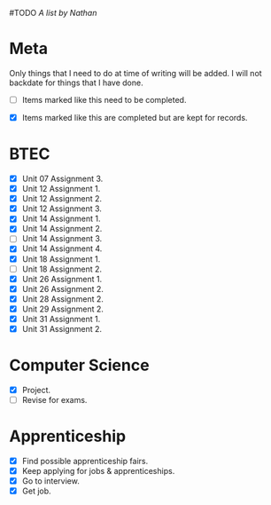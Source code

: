 #TODO
*A list by Nathan*

# Meta
Only things that I need to do at time of writing will be added. I will not backdate for things that I have done.

* [ ] Items marked like this need to be completed.

* [x] Items marked like this are completed but are kept for records.

# BTEC
* [x] Unit 07 Assignment 3.
* [x] Unit 12 Assignment 1.
* [x] Unit 12 Assignment 2.
* [x] Unit 12 Assignment 3.
* [x] Unit 14 Assignment 1.
* [x] Unit 14 Assignment 2.
* [ ] Unit 14 Assignment 3.
* [x] Unit 14 Assignment 4.
* [x] Unit 18 Assignment 1.
* [ ] Unit 18 Assignment 2.
* [x] Unit 26 Assignment 1.
* [x] Unit 26 Assignment 2.
* [x] Unit 28 Assignment 2.
* [x] Unit 29 Assignment 2.
* [x] Unit 31 Assignment 1.
* [x] Unit 31 Assignment 2.

# Computer Science
* [x] Project.
* [ ] Revise for exams.

# Apprenticeship
* [x] Find possible apprenticeship fairs.
* [x] Keep applying for jobs & apprenticeships.
* [x] Go to interview.
* [x] Get job.
